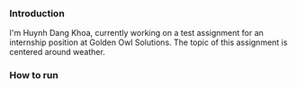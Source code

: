 ### Introduction

I'm Huynh Dang Khoa, currently working on a test assignment for an internship position at Golden Owl Solutions. The topic of this assignment is centered around weather.

### How to run
